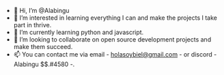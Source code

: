 - 👋 Hi, I’m @Alabingu
- 👀 I’m interested in learning everything I can and make the projects I take part in thrive.
- 🌱 I’m currently learning python and javascript.
- 💞️ I’m looking to collaborate on open source development projects and make them succeed.
- 📫 You can contact me via email - holasoybiel@gmail.com - or discord - Alabingu $$.#4580 -.

